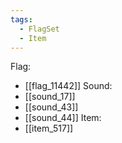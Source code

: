 ```yaml
---
tags:
  - FlagSet
  - Item
---
```

Flag:
- [[flag_11442]]
Sound:
- [[sound_17]]
- [[sound_43]]
- [[sound_44]]
Item:
- [[item_517]]
